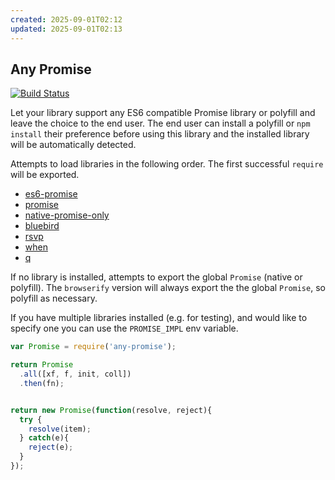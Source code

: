 ```yaml
---
created: 2025-09-01T02:12
updated: 2025-09-01T02:13
---
```

## Any Promise

[![Build Status](https://secure.travis-ci.org/kevinbeaty/any-promise.svg)](http://travis-ci.org/kevinbeaty/any-promise)

Let your library support any ES6 compatible Promise library or polyfill and leave the choice to the end user. The end user can install a polyfill or `npm install` their preference before using this library and the installed library will be automatically detected.

Attempts to load libraries in the following order.  The first successful `require` will be exported.

  - [es6-promise](https://github.com/jakearchibald/es6-promise)
  - [promise](https://github.com/then/promise)
  - [native-promise-only](https://github.com/getify/native-promise-only)
  - [bluebird](https://github.com/petkaantonov/bluebird)
  - [rsvp](https://github.com/tildeio/rsvp.js)
  - [when](https://github.com/cujojs/when)
  - [q](https://github.com/kriskowal/q)

If no library is installed, attempts to export the global `Promise` (native or polyfill). The `browserify` version will always export the the global `Promise`, so polyfill as necessary.

If you have multiple libraries installed (e.g. for testing), and would like to specify one you can use the `PROMISE_IMPL` env variable.

```javascript
var Promise = require('any-promise');

return Promise
  .all([xf, f, init, coll])
  .then(fn);


return new Promise(function(resolve, reject){
  try {
    resolve(item);
  } catch(e){
    reject(e);
  }
});

```
